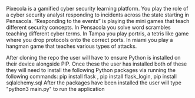 Pixecola is a gamified cyber security learning platform. You play the role of a cyber security analyst responding to incidents across the state starting in Pensacola. “Responding to the events” is playing the mini games that teach different security concepts. In Pensacola you solve word scrambles teaching different cyber terms. In Tampa you play portris, a tetris like game where you drop protocols onto the correct ports. In miami you play a hangman game that teaches various types of attacks. 

After cloning the repo the user will have to ensure Python is installed on their device alongside PIP. 
Once these the user has installed both of these they will need to install the following Python packages via running the following commands: 
pip install flask , 
pip install flask_login, 
pip install sqlalchemy.sql
After the packages have been installed the user will type "python3 main.py" to run the application
